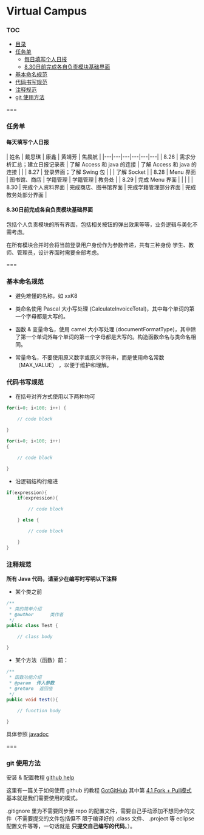 Virtual Campus
===

### TOC

* [目录](#toc)
* [任务单](#任务单)
    * [每日填写个人日报](#每日填写个人日报)
    * [8.30日前完成各自负责模块基础界面](#830日前完成各自负责模块基础界面)
* [基本命名规范](#基本命名规范)
* [代码书写规范](#代码书写规范)
* [注释规范](#注释规范)
* [git 使用方法](#git-使用方法)

===

### 任务单

#### 每天填写个人日报


| 姓名 | 戴思琪 | 康鑫 | 黄靖芳 | 焦晨航 |
|---|---|---|---|---|---|
| 8.26 | 需求分析汇总；建立日报记录表 | 了解 Access 和 java 的连接 | 了解 Access 和 java 的连接 | |
| 8.27 | 登录界面；了解 Swing 包 | | | 了解 Socket |
| 8.28 | Menu 界面 | 图书馆、商店 | 学籍管理 | 学籍管理 | 教务处 |
| 8.29 | 完成 Menu 界面 | | | |
| 8.30 | 完成个人资料界面 | 完成商店、图书馆界面 | 完成学籍管理部分界面 | 完成教务处部分界面 |

#### 8.30日前完成各自负责模块基础界面

包括个人负责模块的所有界面，包括相关按钮的弹出效果等等，业务逻辑与美化不需考虑。

在所有模块合并时会将当前登录用户身份作为参数传递，共有三种身份 学生、教师、管理员，设计界面时需要全部考虑。


===

### 基本命名规范

* 避免难懂的名称，如 xxK8

* 类命名使用 Pascal 大小写处理 (CalculateInvoiceTotal)，其中每个单词的第一个字母都是大写的。

* 函数 & 变量命名，使用 camel 大小写处理 (documentFormatType)，其中除了第一个单词外每个单词的第一个字母都是大写的。构造函数命名与类命名相同。

* 常量命名，不要使用原义数字或原义字符串，而是使用命名常数（MAX_VALUE） ，以便于维护和理解。

### 代码书写规范


* 在括号对齐方式使用以下两种均可

```java
for(i=0; i<100; i++) {

    // code block

}

for(i=0; i<100; i++)
{

    // code block

}

```

* 沿逻辑结构行缩进


```java
if(expression){
    if(expression){

        // code block

    } else {

        // code block

    }
}
```


### 注释规范

**所有 Java 代码，请至少在编写时写明以下注释**

* 某个类之前

```java
/**
 * 类的简单介绍
 * @author      类作者
 */
public class Test {

    // class body

}
```

* 某个方法（函数）前：

```java
/**
 * 函数功能介绍
 * @param  传入参数
 * @return  返回值
 */
public void test(){

    // function body

}
```
具体参照 [javadoc](http://en.wikipedia.org/wiki/Javadoc)


===

### git 使用方法

安装 & 配置教程 [github help](https://help.github.com/articles/set-up-git)

这里有一篇关于如何使用 github 的教程 [GotGitHub](http://www.worldhello.net/gotgithub/index.html) 其中第 [4.1 Fork + Pull模式](http://www.worldhello.net/gotgithub/04-work-with-others/010-fork-and-pull.html) 基本就是我们需要使用的模式。


.gitignore 里为不需要同步至 repo 的配置文件，需要自己手动添加不想同步的文件（不需要提交的文件包括但不
限于编译好的 .class 文件、 .project 等 eclipse 配置文件等等，一句话就是 **只提交自己编写的代码**。）。
